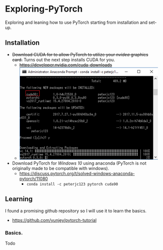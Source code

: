 # Exploring-PyTorch
Exploring and leaning how to use PyTorch starting from installation and set-up.

## Installation
* ~~Download CUDA for to allow PyTorch to utilize your *nvidea* graphics card.~~ Turns out the next step installs CUDA for you.
  * ~~https://developer.nvidia.com/cuda-downloads~~
  * ![alt text](https://github.com/JustinVeyna/Exploring-PyTorch/blob/master/installs_CUDA.png)
* Download PyTorch for *Windows 10* using anaconda (PyTorch is not originally made to be compatible with windows).
  * https://discuss.pytorch.org/t/solved-windows-anaconda-pytorch/11080
    * `conda install -c peterjc123 pytorch cuda90`

## Learning
I found a promising github repository so I will use it to learn the basics.
* https://github.com/yunjey/pytorch-tutorial

### Basics.
Todo
